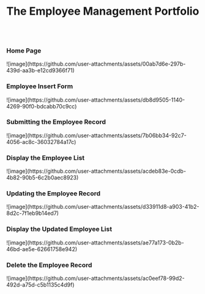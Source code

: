 <h1>The Employee Management Portfolio</h1>
<br><br>
<h3>Home Page</h3>
![image](https://github.com/user-attachments/assets/00ab7d6e-297b-439d-aa3b-e12cd9366f71)

<h3>Employee Insert Form</h3>
![image](https://github.com/user-attachments/assets/db8d9505-1140-4269-90f0-bdcabb70c9cc)

<h3>Submitting the Employee Record</h3>
![image](https://github.com/user-attachments/assets/7b06bb34-92c7-4056-ac8c-36032784a17c)

<h3>Display the Employee List</h3>
![image](https://github.com/user-attachments/assets/acdeb83e-0cdb-4b82-90b5-6c2b0aec8923)

<h3>Updating the Employee Record</h3>
![image](https://github.com/user-attachments/assets/d33911d8-a903-41b2-8d2c-7f1eb9b14ed7)

<h3>Display the Updated Employee List</h3>
![image](https://github.com/user-attachments/assets/ae77a173-0b2b-46bd-ae5e-62661758e942)

<h3>Delete the Employee Record</h3>
![image](https://github.com/user-attachments/assets/ac0eef78-99d2-492d-a75d-c5b1135c4d9f)

